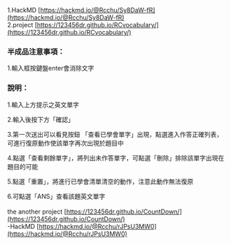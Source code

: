 1.HackMD [https://hackmd.io/@Rcchu/Sy8DaW-fR](https://hackmd.io/@Rcchu/Sy8DaW-fR)<br>
2.project [https://123456dr.github.io/RCvocabulary/](https://123456dr.github.io/RCvocabulary/)
<br>
### 半成品注意事項：
1.輸入框按鍵盤enter會消除文字

### 說明：
1.輸入上方提示之英文單字

2.輸入後按下方「確認」

3.第一次送出可以看見按鈕
「查看已學會單字」出現，點選進入作答正確列表，可進行復原動作使該單字再次出現於題目中

4.點選「查看剩餘單字」，將列出未作答單字，可點選「刪除」排除該單字出現在題目的可能

5.點選「重置」，將進行已學會清單清空的動作，注意此動作無法復原

6.可點選「ANS」查看該題英文單字
<br>
<br>
the another project [https://123456dr.github.io/CountDown/](https://123456dr.github.io/CountDown/)
<br>-HackMD [https://hackmd.io/@Rcchu/rJPsU3MW0](https://hackmd.io/@Rcchu/rJPsU3MW0)
